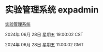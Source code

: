 # 实验管理系统 expadmin
[实验管理系统](http://:56808/expadmin-782313d2-e1b1-4ea7-932e-3a55e6a1a4d0/)

2024年 06月 28日 星期五 19:00:02 CST

2024年 06月 28日 星期五 11:00:02 GMT

